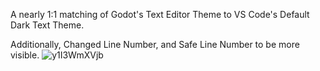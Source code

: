 A nearly 1:1 matching of Godot's Text Editor Theme to VS Code's Default Dark Text Theme.


Additionally, Changed Line Number, and Safe Line Number to be more visible.
![y1I3WmXVjb](https://github.com/user-attachments/assets/56f6b590-bf5c-494e-9582-084d511e8422)
